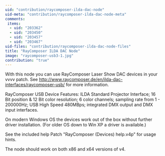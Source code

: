 ```yaml
---
uid: "contribution/raycomposer-ilda-dac-node"
uid-meta: "contribution/raycomposer-ilda-dac-node-meta"
comments: 
 items: 
  - uid: "203362"
  - uid: "203450"
  - uid: "203457"
  - uid: "203467"
uid-files: "contribution/raycomposer-ilda-dac-node-files"
title: "RayComposer ILDA DAC Node"
image: "raycomposer-usb3-1.jpg"
contribution: "true"
---
```


With this node you can use RayComposer Laser Show DAC devices in your vvvv patch.
See <http://www.raycomposer.de/en/ilda-dac-interfaces/raycomposer-usb/> for more information.

RayComposer USB Device Features: ILDA Standard Projector Interface; 16 Bit position & 12 Bit color resolution; 6 color channels; sampling rate from 1 - 200000Hz; USB High Speed 480MBps; integrated DMX output and DMX input interfaces.

On modern Windows OS the devices work out of the box without further driver installation. (For older OS down to Win XP a driver is available.)

See the included help Patch "RayComposer (Devices) help.v4p" for usage hints.

The node should work on both x86 and x64 versions of v4.
